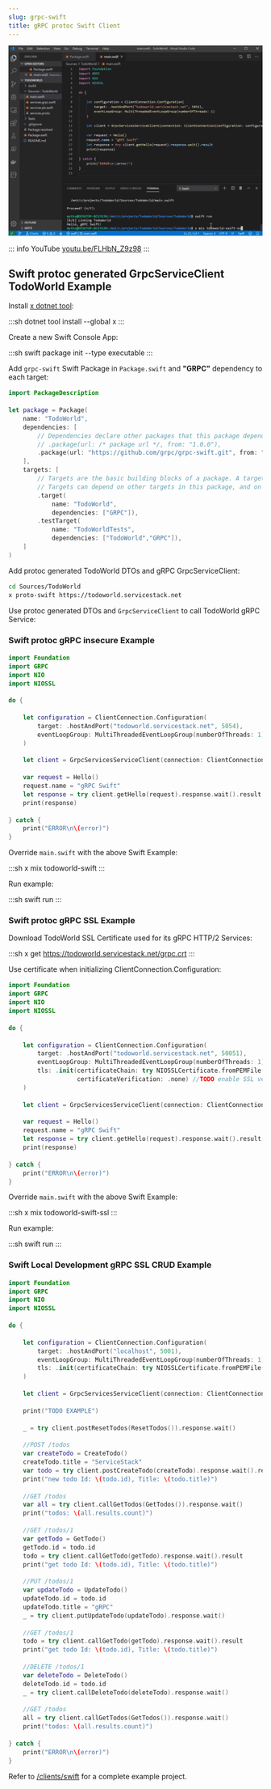 ```yaml
---
slug: grpc-swift
title: gRPC protoc Swift Client
---
```


[![](/img/pages/grpc/swift.png)](https://youtu.be/FLHbN_Z9z98)

::: info YouTube
[youtu.be/FLHbN_Z9z98](https://youtu.be/FLHbN_Z9z98)
:::

## Swift protoc generated GrpcServiceClient TodoWorld Example

Install [x dotnet tool](/dotnet-tool):
    
:::sh
dotnet tool install --global x 
:::

Create a new Swift Console App:

:::sh
swift package init --type executable
:::

Add `grpc-swift` Swift Package in `Package.swift` and **"GRPC"** dependency to each target:

```swift
import PackageDescription

let package = Package(
    name: "TodoWorld",
    dependencies: [
        // Dependencies declare other packages that this package depends on.
        // .package(url: /* package url */, from: "1.0.0"),
        .package(url: "https://github.com/grpc/grpc-swift.git", from: "1.0.0-alpha.8")
    ],
    targets: [
        // Targets are the basic building blocks of a package. A target can define a module or a test suite.
        // Targets can depend on other targets in this package, and on products in packages which this package depends on.
        .target(
            name: "TodoWorld",
            dependencies: ["GRPC"]),
        .testTarget(
            name: "TodoWorldTests",
            dependencies: ["TodoWorld","GRPC"]),
    ]
)
```
    
Add protoc generated TodoWorld DTOs and gRPC GrpcServiceClient:

```bash
cd Sources/TodoWorld
x proto-swift https://todoworld.servicestack.net
```
    
Use protoc generated DTOs and `GrpcServiceClient` to call TodoWorld gRPC Service:

### Swift protoc gRPC insecure Example

```swift
import Foundation
import GRPC
import NIO
import NIOSSL

do {

    let configuration = ClientConnection.Configuration(
        target: .hostAndPort("todoworld.servicestack.net", 5054),
        eventLoopGroup: MultiThreadedEventLoopGroup(numberOfThreads: 1)
    )

    let client = GrpcServicesServiceClient(connection: ClientConnection(configuration: configuration))

    var request = Hello()
    request.name = "gRPC Swift"
    let response = try client.getHello(request).response.wait().result
    print(response)

} catch {
    print("ERROR\n\(error)")
}
```

Override `main.swift` with the above Swift Example: 

:::sh
x mix todoworld-swift
:::

Run example:

:::sh
swift run
:::

### Swift protoc gRPC SSL Example

Download TodoWorld SSL Certificate used for its gRPC HTTP/2 Services:

:::sh
x get https://todoworld.servicestack.net/grpc.crt 
:::

Use certificate when initializing ClientConnection.Configuration:

```swift
import Foundation
import GRPC
import NIO
import NIOSSL

do {

    let configuration = ClientConnection.Configuration(
        target: .hostAndPort("todoworld.servicestack.net", 50051),
        eventLoopGroup: MultiThreadedEventLoopGroup(numberOfThreads: 1),
        tls: .init(certificateChain: try NIOSSLCertificate.fromPEMFile("grpc.crt").map { .certificate($0) }, 
                   certificateVerification: .none) //TODO enable SSL verification
    )

    let client = GrpcServicesServiceClient(connection: ClientConnection(configuration: configuration))

    var request = Hello()
    request.name = "gRPC Swift"
    let response = try client.getHello(request).response.wait().result
    print(response)

} catch {
    print("ERROR\n\(error)")
}
```

Override `main.swift` with the above Swift Example: 

:::sh
x mix todoworld-swift-ssl
:::

Run example:

:::sh
swift run
:::

### Swift Local Development gRPC SSL CRUD Example

```swift
import Foundation
import GRPC
import NIO
import NIOSSL

do {

    let configuration = ClientConnection.Configuration(
        target: .hostAndPort("localhost", 5001),
        eventLoopGroup: MultiThreadedEventLoopGroup(numberOfThreads: 1),
        tls: .init(certificateChain: try NIOSSLCertificate.fromPEMFile("dev.crt").map { .certificate($0) })
    )

    let client = GrpcServicesServiceClient(connection: ClientConnection(configuration: configuration))

    print("TODO EXAMPLE")

    _ = try client.postResetTodos(ResetTodos()).response.wait()

    //POST /todos
    var createTodo = CreateTodo()
    createTodo.title = "ServiceStack"
    var todo = try client.postCreateTodo(createTodo).response.wait().result
    print("new todo Id: \(todo.id), Title: \(todo.title)")

    //GET /todos
    var all = try client.callGetTodos(GetTodos()).response.wait()
    print("todos: \(all.results.count)")

    //GET /todos/1
    var getTodo = GetTodo()
    getTodo.id = todo.id
    todo = try client.callGetTodo(getTodo).response.wait().result
    print("get todo Id: \(todo.id), Title: \(todo.title)")

    //PUT /todos/1
    var updateTodo = UpdateTodo()
    updateTodo.id = todo.id
    updateTodo.title = "gRPC"
    _ = try client.putUpdateTodo(updateTodo).response.wait()

    //GET /todos/1
    todo = try client.callGetTodo(getTodo).response.wait().result
    print("get todo Id: \(todo.id), Title: \(todo.title)")

    //DELETE /todos/1
    var deleteTodo = DeleteTodo()
    deleteTodo.id = todo.id
    _ = try client.callDeleteTodo(deleteTodo).response.wait()

    //GET /todos
    all = try client.callGetTodos(GetTodos()).response.wait()
    print("todos: \(all.results.count)")

} catch {
    print("ERROR\n\(error)")
}
```

Refer to [/clients/swift](https://github.com/NetCoreApps/todo-world/tree/master/clients/swift)
for a complete example project.
